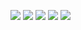 ![](http://github-profile-summary-cards.vercel.app/api/cards/profile-details?username=sheikharifulislam&theme=algolia)
![](http://github-profile-summary-cards.vercel.app/api/cards/repos-per-language?username=sheikharifulislam&theme=algolia)
![](http://github-profile-summary-cards.vercel.app/api/cards/most-commit-language?username=sheikharifulislam&theme=algolia)
![](http://github-profile-summary-cards.vercel.app/api/cards/stats?username=sheikharifulislam&theme=algolia)
![](http://github-profile-summary-cards.vercel.app/api/cards/productive-time?username=sheikharifulislam&theme=algolia&utcOffset=8)
